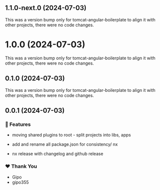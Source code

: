 ## 1.1.0-next.0 (2024-07-03)

This was a version bump only for tomcat-angular-boilerplate to align it with other projects, there were no code changes.

# 1.0.0 (2024-07-03)

This was a version bump only for tomcat-angular-boilerplate to align it with other projects, there were no code changes.

## 0.1.0 (2024-07-03)

This was a version bump only for tomcat-angular-boilerplate to align it with other projects, there were no code changes.

## 0.0.1 (2024-07-03)


### 🚀 Features

- moving shared plugins to root - split projects into libs, apps

- add and rename all package.json for consistency/ nx

- nx release with changelog and github release


### ❤️  Thank You

- Gipo
- gipo355